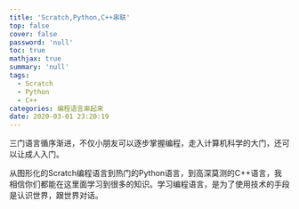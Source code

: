 ```yaml
---
title: 'Scratch,Python,C++串联'
top: false
cover: false
password: 'null'
toc: true
mathjax: true
summary: 'null'
tags:
  - Scratch
  - Python
  - C++
categories: 编程语言串起来
date: 2020-03-01 23:20:19
---
```


三门语言循序渐进，不仅小朋友可以逐步掌握编程，走入计算机科学的大门，还可以让成人入门。



从图形化的Scratch编程语言到热门的Python语言，到高深莫测的C++语言，我相信你们都能在这里面学习到很多的知识。学习编程语言，是为了使用技术的手段是认识世界，跟世界对话。